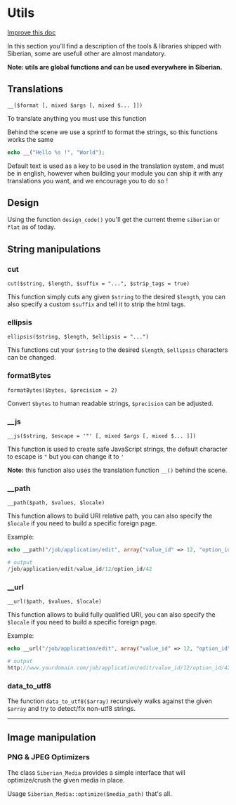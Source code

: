 # Utils

[Improve this doc](https://github.com/Xtraball/SiberianCMS-Doc/blob/master/docs/module/utils.md)

In this section you'll find a description of the tools & libraries shipped with Siberian, some are usefull other are almost mandatory.

**Note: utils are global functions and can be used everywhere in Siberian.**

## Translations

`__($format [, mixed $args [, mixed $... ]])`

To translate anything you must use this function 

Behind the scene we use a sprintf to format the strings, so this functions works the same

```php
echo __("Hello %s !", "World");
```

Default text is used as a key to be used in the translation system, and must be in english, however when building your module you can ship it with any translations you want, and we encourage you to do so !

## Design

Using the function `design_code()` you'll get the current theme `siberian` or `flat` as of today.

## String manipulations

### cut

`cut($string, $length, $suffix = "...", $strip_tags = true)`

This function simply cuts any given `$string` to the desired `$length`, you can also specify a custom `$suffix` and tell it to strip the html tags.

### ellipsis

`ellipsis($string, $length, $ellipsis = "...")`

This functions cut your `$string` to the desired `$length`, `$ellipsis` characters can be changed.

### formatBytes

`formatBytes($bytes, $precision = 2)`

Convert `$bytes` to human readable strings, `$precision` can be adjusted.

### __js

`__js($string, $escape = '"' [, mixed $args [, mixed $... ]])`

This function is used to create safe JavaScript strings, the default character to escape is `"` but you can change it to `'`

**Note:** this function also uses the translation function `__()` behind the scene. 

### __path

`__path($path, $values, $locale)`

This function allows to build URI relative path, you can also specify the `$locale` if you need to build a specific foreign page.

Example:

```php
echo __path("/job/application/edit", array("value_id" => 12, "option_id" => 42));

# output
/job/application/edit/value_id/12/option_id/42
```

### __url

`__url($path, $values, $locale)`

This function allows to build fully qualified URI, you can also specify the `$locale` if you need to build a specific foreign page.

Example:

```php
echo __url("/job/application/edit", array("value_id" => 12, "option_id" => 42));

# output
http://www.yourdomain.com/job/application/edit/value_id/12/option_id/42
```

### data_to_utf8

The function `data_to_utf8($array)` recursively walks against the given `$array` and try to detect/fix non-utf8 strings.

---

## Image manipulation

### PNG & JPEG Optimizers

The class `Siberian_Media` provides a simple interface that will optimize/crush the given media in place.

Usage `Siberian_Media::optimize($media_path)` that's all.

